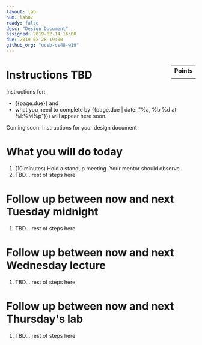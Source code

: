 ```yaml
---
layout: lab
num: lab07
ready: false
desc: "Design Document"
assigned: 2019-02-14 16:00
due: 2019-02-28 19:00
github_org: "ucsb-cs48-w19"
---
```


<div style="display:none">
https://ucsb-cs48.github.io/w19/lab/lab07/
</div>

<style>
div.grade { margin: 2em; padding: 1em; border: 2px solid #0c0; background-color: #efe; }   
</style>

<div style="float:right; width: auto;">

<table style="margin-top:1em;">
<tr>
   <th>Points</th>
</tr>
<tr>
   <td class="pointCount"></td>
</tr>
</table>

</div>

# Instructions TBD

Instructions for:
* {{page.due}} and 
* what you need to complete by  {{page.due | date: "%a, %b %d at %l:%M%p"}}) 
will appear here soon.

Coming soon: Instructions for your design document



# What you will do today

1.  (10 minutes) Hold a standup meeting.   Your mentor should observe.
2.  TBD... rest of steps here
    
# Follow up between now and next Tuesday midnight


1.  TBD... rest of steps here

# Follow up between now and next Wednesday lecture


1.  TBD... rest of steps here

# Follow up between now and next Thursday's lab

1.  TBD... rest of steps here
